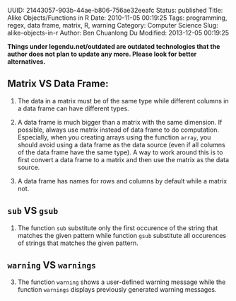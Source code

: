 UUID: 21443057-903b-44ae-b806-756ae32eeafc
Status: published
Title: Alike Objects/Functions in R
Date: 2010-11-05 00:19:25
Tags: programming, regex, data frame, matrix, R, warning
Category: Computer Science
Slug: alike-objects-in-r
Author: Ben Chuanlong Du
Modified: 2013-12-05 00:19:25

**Things under legendu.net/outdated are outdated technologies that the author does not plan to update any more. Please look for better alternatives.**



## Matrix VS Data Frame: 

1. The data in a matrix must be of the same type while different columns 
in a data frame can have different types.

2. A data frame is much bigger than a matrix with the same dimension. 
If possible, always use matrix instead of data frame to do computation.
Especially, 
when you creating arrays using the function `array`,
you should avoid using a data frame as the data source 
(even if all columns of the data frame have the same type).
A way to work around this is to first convert a data frame to a matrix 
and then use the matrix as the data source.

3. A data frame has names for rows and columns by default while a matrix not.

## `sub` VS `gsub`

1. The function `sub` substitute only the first occurence of the string 
that matches the given pattern 
while function `gsub` substitute all occurences of strings that matches the given pattern.

## `warning` VS `warnings`

3. The function `warning` shows a user-defined warning message 
while the function `warnings` displays previously generated warning messages.
